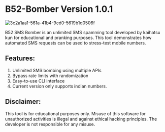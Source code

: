 # B52-Bomber Version 1.0.1 
![3c2a1aa1-561a-41b4-9cd0-5619b1d0506f](https://github.com/user-attachments/assets/fb8e1978-8919-4421-acf2-37d6a9e27a83)



B52 SMS Bomber is an unlimited SMS spamming tool developed by kaihatsu kun for educational and pranking purposes. This tool demonstrates how automated SMS requests can be used to stress-test mobile numbers.

## Features:
1. Unlimited SMS bombing using multiple APIs
2. Bypass rate limits with randomization
3. Easy-to-use CLI interface
4. Current version only supports indian numbers.

## Disclaimer:
This tool is for educational purposes only. Misuse of this software for unauthorized activities is illegal and against ethical hacking principles. The developer is not responsible for any misuse.


